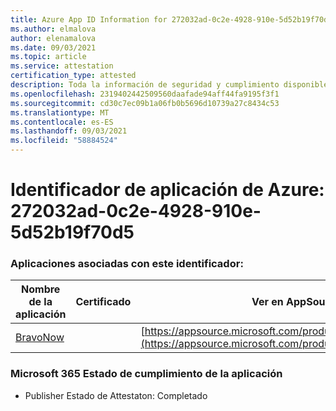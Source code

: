 ```yaml
---
title: Azure App ID Information for 272032ad-0c2e-4928-910e-5d52b19f70d5
ms.author: elmalova
author: elenamalova
ms.date: 09/03/2021
ms.topic: article
ms.service: attestation
certification_type: attested
description: Toda la información de seguridad y cumplimiento disponible para 272032ad-0c2e-4928-910e-5d52b19f70d5.
ms.openlocfilehash: 2319402442509560daafade94aff44fa9195f3f1
ms.sourcegitcommit: cd30c7ec09b1a06fb0b5696d10739a27c8434c53
ms.translationtype: MT
ms.contentlocale: es-ES
ms.lasthandoff: 09/03/2021
ms.locfileid: "58884524"
---
```

# <a name="azure-app-id-272032ad-0c2e-4928-910e-5d52b19f70d5"></a>Identificador de aplicación de Azure: 272032ad-0c2e-4928-910e-5d52b19f70d5


### <a name="apps-associated-with-this-id"></a>Aplicaciones asociadas con este identificador:
| **Nombre de la aplicación** | **Certificado** | **Ver en AppSource** |
|--------------|---------------|-----------------------|
| [BravoNow](https://docs.microsoft.com/microsoft-365-app-certification/forward/WA200000157) |  | [https://appsource.microsoft.com/product/office/WA200000157](https://appsource.microsoft.com/product/office/WA200000157) |

### <a name="microsoft-365-app-compliance-status"></a>Microsoft 365 Estado de cumplimiento de la aplicación
- Publisher Estado de Attestaton: Completado

